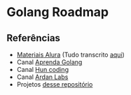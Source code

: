 # Golang Roadmap
## Referências
- [Materiais Alura](https://cursos.alura.com.br/formacao-go) (Tudo transcrito [aqui](https://github.com/ropehapi/caderno/tree/main/Linguagens/Go/Alura/))
- Canal [Aprenda Golang](https://www.youtube.com/@AprendaGolang)
- Canal [Hun coding](https://www.youtube.com/@huncoding)
- Canal [Ardan Labs](https://youtube.com/playlist?list=PLADD_vxzPcZC0TWwc1ZNV8KALyeNVC3cA)
- Projetos [desse repositório](https://github.com/practical-tutorials/project-based-learning#go)